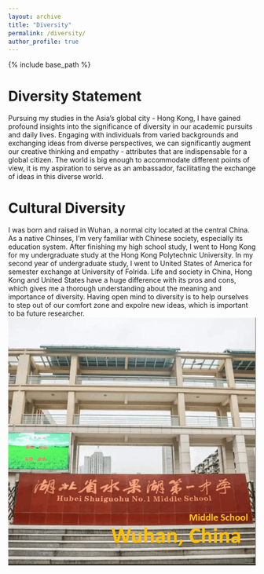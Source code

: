 ```yaml
---
layout: archive
title: "Diversity"
permalink: /diversity/
author_profile: true
---  
```

{% include base_path %}


Diversity Statement
======
Pursuing my studies in the Asia’s global city - Hong Kong, I have gained profound insights into the significance of diversity in our academic pursuits and daily lives. Engaging with individuals from varied backgrounds and exchanging ideas from diverse perspectives, we can significantly augment our creative thinking and empathy - attributes that are indispensable for a global citizen. The world is big enough to accommodate different points of view, it is my aspiration to serve as an ambassador, facilitating the exchange of ideas in this diverse world.

Cultural Diversity 
====== 
I was born and raised in Wuhan, a normal city located at the central China. As a native Chinses, I'm very familiar with Chinese society, especially its education system. After finishing my high school study, I went to Hong Kong for my undergraduate study at the Hong Kong Polytechnic University. In my second year of undergraduate study, I went to United States of America for semester exchange at University of Folrida. Life and society in China, Hong Kong and United States have a huge difference with its pros and cons, which gives me a thorough understanding about the meaning and importance of diversity. Having open mind to diversity is to help ourselves to step out of our comfort zone and expolre new ideas, which is important to ba future researcher.
![](../images/gif2.gif)

